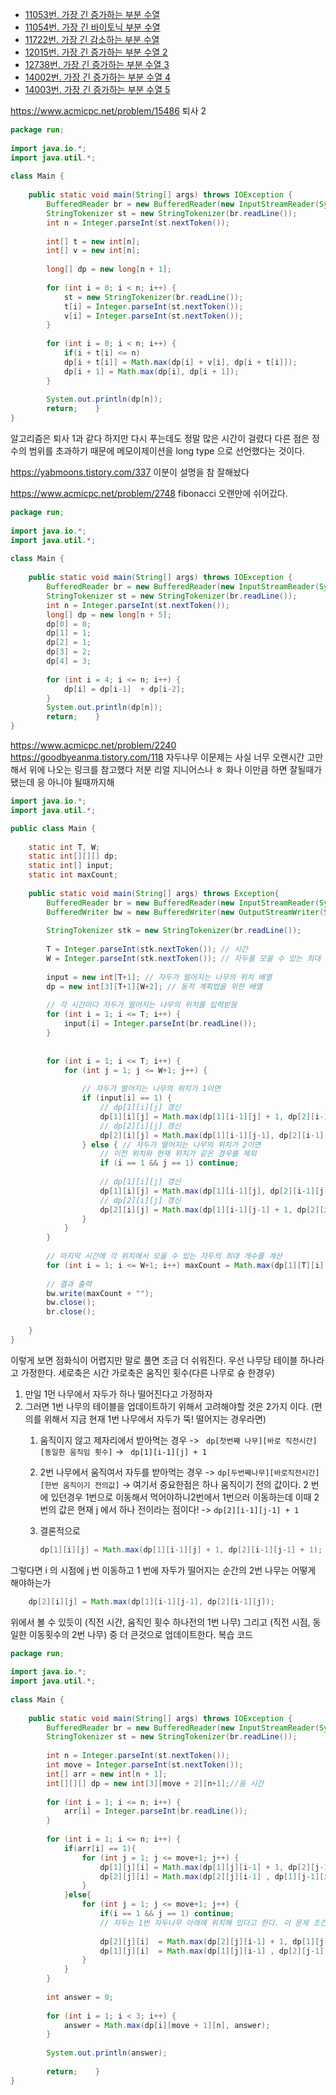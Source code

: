 



- [11053번. 가장 긴 증가하는 부분 수열](https://www.acmicpc.net/problem/11053)
- [11054번. 가장 긴 바이토닉 부분 수열](https://www.acmicpc.net/problem/11054)
- [11722번. 가장 긴 감소하는 부분 수열](https://www.acmicpc.net/problem/11722)
- [12015번. 가장 긴 증가하는 부분 수열 2](https://www.acmicpc.net/problem/12015)
- [12738번. 가장 긴 증가하는 부분 수열 3](https://www.acmicpc.net/problem/12738)
- [14002번. 가장 긴 증가하는 부분 수열 4](https://www.acmicpc.net/problem/14002)
- [14003번. 가장 긴 증가하는 부분 수열 5](https://www.acmicpc.net/problem/14003)


https://www.acmicpc.net/problem/15486
퇴사 2

```Java
package run;  
  
import java.io.*;  
import java.util.*;  
  
class Main {  
  
    public static void main(String[] args) throws IOException {  
        BufferedReader br = new BufferedReader(new InputStreamReader(System.in));  
        StringTokenizer st = new StringTokenizer(br.readLine());  
        int n = Integer.parseInt(st.nextToken());  
  
        int[] t = new int[n];  
        int[] v = new int[n];  
  
        long[] dp = new long[n + 1];  
  
        for (int i = 0; i < n; i++) {  
            st = new StringTokenizer(br.readLine());  
            t[i] = Integer.parseInt(st.nextToken());  
            v[i] = Integer.parseInt(st.nextToken());  
        }  
  
        for (int i = 0; i < n; i++) {  
            if(i + t[i] <= n)  
            dp[i + t[i]] = Math.max(dp[i] + v[i], dp[i + t[i]]);  
            dp[i + 1] = Math.max(dp[i], dp[i + 1]);  
        }  
  
        System.out.println(dp[n]);  
        return;    }  
}
```

알고리즘은 퇴사 1과 같다 하지만 다시 푸는데도 정말 많은 시간이 걸렸다 다른 점은 정수의 범위를 초과하기 때문에 메모이제이션을 long type 으로 선언했다는 것이다.

https://yabmoons.tistory.com/337 이분이 설명을 참 잘해놨다


https://www.acmicpc.net/problem/2748
fibonacci 오랜만에 쉬어갔다.

```java
package run;  
  
import java.io.*;  
import java.util.*;  
  
class Main {  
  
    public static void main(String[] args) throws IOException {  
        BufferedReader br = new BufferedReader(new InputStreamReader(System.in));  
        StringTokenizer st = new StringTokenizer(br.readLine());  
        int n = Integer.parseInt(st.nextToken());  
        long[] dp = new long[n + 5];  
        dp[0] = 0;  
        dp[1] = 1;  
        dp[2] = 1;  
        dp[3] = 2;  
        dp[4] = 3;  
  
        for (int i = 4; i <= n; i++) {  
            dp[i] = dp[i-1]  + dp[i-2];  
        }  
        System.out.println(dp[n]);  
        return;    }  
}

```

https://www.acmicpc.net/problem/2240
https://goodbyeanma.tistory.com/118
자두나무 
이문제는 사실 너무 오랜시간 고만해서 위에 나오는 링크를 참고했다 저분 리얼 지니어스나 ㅎ 화나 이만큼 하면 잘될때가 됐는데 응 아니야 될때까지해

```java
import java.io.*;
import java.util.*;

public class Main {
    
    static int T, W;
    static int[][][] dp;
    static int[] input;
    static int maxCount;
    
    public static void main(String[] args) throws Exception{
        BufferedReader br = new BufferedReader(new InputStreamReader(System.in));
        BufferedWriter bw = new BufferedWriter(new OutputStreamWriter(System.out));
        
        StringTokenizer stk = new StringTokenizer(br.readLine());
        
        T = Integer.parseInt(stk.nextToken()); // 시간
        W = Integer.parseInt(stk.nextToken()); // 자두를 모을 수 있는 최대 거리
        
        input = new int[T+1]; // 자두가 떨어지는 나무의 위치 배열
        dp = new int[3][T+1][W+2]; // 동적 계획법을 위한 배열
        
        // 각 시간마다 자두가 떨어지는 나무의 위치를 입력받음
        for (int i = 1; i <= T; i++) {
            input[i] = Integer.parseInt(br.readLine());
        }
        
        
        for (int i = 1; i <= T; i++) {
            for (int j = 1; j <= W+1; j++) {
                
                // 자두가 떨어지는 나무의 위치가 1이면
                if (input[i] == 1) {
                    // dp[1][i][j] 갱신
                    dp[1][i][j] = Math.max(dp[1][i-1][j] + 1, dp[2][i-1][j-1] + 1);
                    // dp[2][i][j] 갱신
                    dp[2][i][j] = Math.max(dp[1][i-1][j-1], dp[2][i-1][j]);
                } else { // 자두가 떨어지는 나무의 위치가 2이면
                    // 이전 위치와 현재 위치가 같은 경우를 제외
                    if (i == 1 && j == 1) continue;
                    
                    // dp[1][i][j] 갱신
                    dp[1][i][j] = Math.max(dp[1][i-1][j], dp[2][i-1][j-1]);
                    // dp[2][i][j] 갱신
                    dp[2][i][j] = Math.max(dp[1][i-1][j-1] + 1, dp[2][i-1][j] + 1);
                }
            }
        }
        
        // 마지막 시간에 각 위치에서 모을 수 있는 자두의 최대 개수를 계산
        for (int i = 1; i <= W+1; i++) maxCount = Math.max(dp[1][T][i], dp[2][T][i]);
        
        // 결과 출력
        bw.write(maxCount + "");
        bw.close();
        br.close();
        
    }
}

```

이렇게 보면 점화식이 어렵지만 말로 풀면 조금 더 쉬워진다.
우선 나무당 테이블 하나라고 가정한다. 세로축은 시간 가로축은 움직인 횟수(다른 나무로 슝 한경우)

1. 만일 1먼 나무에서 자두가 하나 떨어진다고 가정하자
2. 그러면 1번 나무의 테이블을 업데이트하기 위해서 고려해야할 것은 2가지 이다. (편의를 위해서 지금 현재 1번 나무에서 자두가 뚝! 떨어지는 경우라면)
	1. 움직이지 않고 제자리에서 받아먹는 경우 ->  ``` dp[첫번째 나무][바로 직전시간][동일한 움직임 횟수]``` -> ``` dp[1][i-1][j] + 1```

	2. 2번 나무에서 움직여서 자두를 받아먹는 경우 -> ```dp[두번째나무][바로직전시간][한번 움직이기 전의값]``` -> 여기서 중요한점은 하나 움직이기 전의 값이다. 2 번에 있던경우 1번으로 이동해서 먹어야하니2번에서 1번으러 이동하는데 이때 2번의 값은 현재 j 에서 하나 전이라는 점이다! -> ```dp[2][i-1][j-1] + 1 ```
	3. 결론적으로 
		```java
		dp[1][i][j] = Math.max(dp[1][i-1][j] + 1, dp[2][i-1][j-1] + 1);
		```

그렇다면 i 의 시점에 j 번 이동하고 1 번에 자두가 떨어지는 순간의 2번 나무는 어떻게 해야하는가
```java
	dp[2][i][j] = Math.max(dp[1][i-1][j-1], dp[2][i-1][j]);
```

위에서 볼 수 있듯이 (직전 시간, 움직인 횟수 하나전의 1번 나무) 그리고 (직전 시점, 동일한 이동횟수의 2번 나무) 중 더 큰것으로 업데이트한다.
복습 코드
 
```java
package run;  
  
import java.io.*;  
import java.util.*;  
  
class Main {  
  
    public static void main(String[] args) throws IOException {  
        BufferedReader br = new BufferedReader(new InputStreamReader(System.in));  
        StringTokenizer st = new StringTokenizer(br.readLine());  
  
        int n = Integer.parseInt(st.nextToken());  
        int move = Integer.parseInt(st.nextToken());  
        int[] arr = new int[n + 1];  
        int[][][] dp = new int[3][move + 2][n+1];//움 시간  
  
        for (int i = 1; i <= n; i++) {  
            arr[i] = Integer.parseInt(br.readLine());  
        }  
  
        for (int i = 1; i <= n; i++) {  
            if(arr[i] == 1){  
                for (int j = 1; j <= move+1; j++) {  
                    dp[1][j][i] = Math.max(dp[1][j][i-1] + 1, dp[2][j-1][i-1] + 1);  
                    dp[2][j][i] = Math.max(dp[2][j][i-1] , dp[1][j-1][i-1]);  
                }  
            }else{  
                for (int j = 1; j <= move+1; j++) {  
                    if(i == 1 && j == 1) continue;  
                    // 자두는 1번 자두나무 아래에 위치해 있다고 한다. 이 문제 조건 때문에 1 번만 초기화하기 위해서 2인 경우엔 생략하는 조건문을 추가했다.  
  
                    dp[2][j][i]  = Math.max(dp[2][j][i-1] + 1, dp[1][j-1][i-1] + 1);  
                    dp[1][j][i]  = Math.max(dp[1][j][i-1] , dp[2][j-1][i-1]);  
                }  
            }  
        }  
  
        int answer = 0;  
  
        for (int i = 1; i < 3; i++) {  
            answer = Math.max(dp[i][move + 1][n], answer);  
        }  
  
        System.out.println(answer);  
  
        return;    }  
}
```